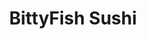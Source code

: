 ---
layout: place
title: "BittyFish Sushi"
permalink: /washington/lynnwood/bittyfish-sushi.html
stateAbbr: WA
stateName: Washington
cityName: Lynnwood
seo:
  name: "BittyFish Sushi"
  type: Restaurant
  links: http://www.bittyfishsushi.com/
description: "Looking for sushi in Lynnwood, Washington? Check out BittyFish Sushi for a delightful Japanese dining experience. Enjoy a variety of sushi and other dishes i..."
place_id: ChIJtT4oP_EFkFQRlaMRUl7KYoE
photos:
  - name: >-
      places/ChIJtT4oP_EFkFQRlaMRUl7KYoE/photos/AeeoHcIEq0bdFP8iiqMOHnZ_h8r1tVfVZrMIJ1I-0rJD0b065uZ6aRtVTvBPj4TclaU_67-mHl_IVa3ylS1K3IQ0-2f-WCw6FxiZEP4AiPjjxNqHYwDpDtqVUXuQRbBufLamczMMqi2v-mMl1V9982J6a2lOIZHD5SD11TZicHy_L8fvhgamQHG-kz9S0P0slD-oOCnC1wkjFJqvCzZVTqC5ARzAnBKQimnTLeTI1JI8BlixA7LFZhFAfqHZS2Xp4Hx8GggZBgNA4eM3aNPKcUfs8NeichKJj0oTRFVvRO-gxXHvALdBM04Vc_Cp3xAD73s7zawwNUp1QaDUQiE2EksQiWT2vzd3-L8tqoY3sn0dY9_ntlZdla3rU8H0Fr066fXh_mhHuPLAeRR9SVPE5IVvNUma4GLUuSG6XrexLDLHTUFd7cR5
    widthPx: 4032
    heightPx: 3024
    authorAttributions:
      - displayName: bobscaping
        uri: https://maps.google.com/maps/contrib/103016100255822189234
        photoUri: >-
          https://lh3.googleusercontent.com/a-/ALV-UjUG-N62TdN24fVIQkyJxnxY0XocBbCHchtXQSbdV4VyOb-WgCI=s100-p-k-no-mo
    flagContentUri: >-
      https://www.google.com/local/imagery/report/?cb_client=maps_api_places.places_api&image_key=!1e10!2sCIHM0ogKEICAgICmhdvBpwE&hl=en-US
    googleMapsUri: >-
      https://www.google.com/maps/place//data=!3m4!1e2!3m2!1sCIHM0ogKEICAgICmhdvBpwE!2e10!4m2!3m1!1s0x549005f13f283eb5:0x8162ca5e5211a395
  - name: >-
      places/ChIJtT4oP_EFkFQRlaMRUl7KYoE/photos/AeeoHcKqsr68fGwO1ecC2xnq1N4xw_Gvlodhi5rPFQI7eczpokqZr0cT5EXN0aKbs3eP8p19TlUPTRzNNKKpL0P9r8SzckY-QWAlY7VGX37Ce9Lrj94F0MALEM0qX3De8LpVAV5BaN9uOXBmvtL9DH88FCWXgt6I6L98K228p4t0Gi6GoDoVUyWhqtyCfM6CivVpsaYfFA9kNyM4iSMBV-pZBhbH2r8xUD9xj97D2YuK77p1m-ze3koMB0MkKVU8pBV-b7SPAlzmYyVZS_ZT_6rvvGQ5-VbKOZ4BhhVQhOwZSpXugKdkssR_17pB5ZMt0K7yhCwpHDTnDbOKl4uG47IroXTAwFQf57osN6qMA9hy5bIyP97l0Ke_MOe6DrhgrTn8fnLHx6kQw7G353U5Utf08YMLbvlgTcNm3Hyw8K_9eNtayFr6
    widthPx: 4800
    heightPx: 3600
    authorAttributions:
      - displayName: Kitsune
        uri: https://maps.google.com/maps/contrib/100438057774709153202
        photoUri: >-
          https://lh3.googleusercontent.com/a-/ALV-UjX2Bv-dvB3boT5IgOINjRWJ2STu7GTFmKVKxIXytkXuMCd4cfCP=s100-p-k-no-mo
    flagContentUri: >-
      https://www.google.com/local/imagery/report/?cb_client=maps_api_places.places_api&image_key=!1e10!2sCIHM0ogKEICAgID6h8PagwE&hl=en-US
    googleMapsUri: >-
      https://www.google.com/maps/place//data=!3m4!1e2!3m2!1sCIHM0ogKEICAgID6h8PagwE!2e10!4m2!3m1!1s0x549005f13f283eb5:0x8162ca5e5211a395
  - name: >-
      places/ChIJtT4oP_EFkFQRlaMRUl7KYoE/photos/AeeoHcK9kBo_jYCTLApWFBvfYnki4MW3YuVA-9dLnTup208nEAOVriDxxNT35_zL-j2XwQtzJHhHE8j2fxz9SbInc97YbRuRW0vkT7T_Ff6wITIFdntYpQuz1K9axwjBV3h-5fRWM3t9WCRZLSNnccawOJwgyjIA93RX_pqWf2MuJuS5-BMdnBIelLLlJwPGWMNzpMShP_rCl9BGbD2_6hMJGBwm8CkjJQM8n0pEJHFBDWssl1_O6HOsej8hCID9Qy5EIqkvVVFYsA7_DYUOOSD1j_tndvGsqODOzJafP1oKlnr--p5QFzYKX1y9pLjQkuGSnYPb2onrlfv_f56xbCXghOJV2XiI943vDT8Q57ajdWwH7_hHAwjCRby8Gvputacgz7I6J00DldL_RnlZEZqgHj4UlY8QoOvlGfYQmG1ZjSfduZTf
    widthPx: 3000
    heightPx: 4000
    authorAttributions:
      - displayName: IR FLOWERCHILD
        uri: https://maps.google.com/maps/contrib/117416214878619769049
        photoUri: >-
          https://lh3.googleusercontent.com/a-/ALV-UjWAy-ZKP68OsZ999fy7_vE4l_zG-EcLCeZP26wBbh40Vb6xnftB=s100-p-k-no-mo
    flagContentUri: >-
      https://www.google.com/local/imagery/report/?cb_client=maps_api_places.places_api&image_key=!1e10!2sCIHM0ogKEICAgICxp7v88AE&hl=en-US
    googleMapsUri: >-
      https://www.google.com/maps/place//data=!3m4!1e2!3m2!1sCIHM0ogKEICAgICxp7v88AE!2e10!4m2!3m1!1s0x549005f13f283eb5:0x8162ca5e5211a395
  - name: >-
      places/ChIJtT4oP_EFkFQRlaMRUl7KYoE/photos/AeeoHcIDWUmOz01sZFP4JD2wUG2ze6GCNeQkpsA895sFVWlKCEoI68loMg1mKBr8OoSCqYuLc9ubH8udQTyx3oP6-TBSaR4bKz2VeBTkcetnlztg5rqRBaRZ9_H2h3ZPaf50AudmDeZOh_tM2ohR9VdSTZveol4zc0gd-Nc7CxH4NGn4NcKKz9yWnyC9PR4qfYI1KU04PGf5aepxcH-Yu8tMBek5SwdjNCPjeBQKyQW5k9S0Xxj7M7ChCkb_NzT9f7dzHQZabyRjpVLxZXL7h7_KBxwSvndGT6XkEiBxVFOQbIM6xkCQKYFxJLU476IOItWCL8pCEIuVCuVWm6OJ2kQIBIZBbPB60TJ6OwEECM8zdRZqLvMMacGqRDiQNh73f8RSgpUAiEtdFCOVPXE6ATfdioBS2RZwtzqgdo0TGRbc87Xd2Q
    widthPx: 4000
    heightPx: 3000
    authorAttributions:
      - displayName: Arkady T
        uri: https://maps.google.com/maps/contrib/100177080383791440320
        photoUri: >-
          https://lh3.googleusercontent.com/a-/ALV-UjVNT4i_EgNro_le8taXJ4uCHSdxgYA2bGWuQvDojMtv58WZSyns=s100-p-k-no-mo
    flagContentUri: >-
      https://www.google.com/local/imagery/report/?cb_client=maps_api_places.places_api&image_key=!1e10!2sCIHM0ogKEICAgIDHuvqtVg&hl=en-US
    googleMapsUri: >-
      https://www.google.com/maps/place//data=!3m4!1e2!3m2!1sCIHM0ogKEICAgIDHuvqtVg!2e10!4m2!3m1!1s0x549005f13f283eb5:0x8162ca5e5211a395
  - name: >-
      places/ChIJtT4oP_EFkFQRlaMRUl7KYoE/photos/AeeoHcKVIumo-_gVx7WL0DXtuCOnBethBC2IjhV7D3VYNzI99mFWoM0x27kGXf70US2HZj_PfD4izWikZH2x9RiKf8EO-sfQ2FX1GWveBQBzkCJ23EkKfuoBz0HVzOuMBpNZP5XPpZgY6cZV5sgeWcoEQw_FwZR4f_x24gKrpwbo7vm3_d-zjNi3XgBigApmQWgLKQtEv1aNZKPqDJ8Gm502gILm20PcRBAw06WvZGTjp25wNAmok8sc8yJ5jJSzyfIyqNleptnOZNilzv95nFE5TCyOWjqT-niCM-Fp7AX7nbQIvqWeMefIFEcVfoy7RT8zXf3dmYLeQY3pcWPOIQJMU-22LZ8e8BCRTleoLFxnXyG6VEDXF9EljArb1g-bX2chZyTsf1qVQKOuRF9RYdEkML7L-BKDIoOilaArpunImzBfy35s
    widthPx: 3557
    heightPx: 2850
    authorAttributions:
      - displayName: siri chandana
        uri: https://maps.google.com/maps/contrib/103913658820771675745
        photoUri: >-
          https://lh3.googleusercontent.com/a-/ALV-UjUJ88N0HxjO0yWCj0SQLgXsr1JRp4xGnEc_GrvXgNfksI92iGTr=s100-p-k-no-mo
    flagContentUri: >-
      https://www.google.com/local/imagery/report/?cb_client=maps_api_places.places_api&image_key=!1e10!2sCIHM0ogKEICAgIDBsbiBqAE&hl=en-US
    googleMapsUri: >-
      https://www.google.com/maps/place//data=!3m4!1e2!3m2!1sCIHM0ogKEICAgIDBsbiBqAE!2e10!4m2!3m1!1s0x549005f13f283eb5:0x8162ca5e5211a395
  - name: >-
      places/ChIJtT4oP_EFkFQRlaMRUl7KYoE/photos/AeeoHcID-uMZeb_Hzm-48s1FnZ1d4z4ldgqgBcewODpo7ssTRN4q7IbeMs6nUk-Sukg-HfO9cIp0QTvY2A4J_UF_Nm9swti8QtgrGb0-ET8y2vHpWnEsfg5qRlxqndSDQRkJMDkEMT8hRTifh4WsMdpzYwKxnZL2UbQbEqi74wcxw5_YP1wcWCMqvwoHlKBoGqSeSMSHRMfMmfVu0MLGbAoNxdqgCqRn-AdZoiU-0p-AslYUwpHTUUFMGb3nYfQFai1IEQCA0F6hLbnmXY_0LZXHuvSnh4xk6IAEG7liUJNguQSOPtRAcaIQLWfYKt3cYfNtV2hi_JNN955uJYo9gdXn_mHA1_XipITINnF6Wts9K9Jv19R-B8XnCVghORsSlCuKKy22_HStMw2duwNrJKxFrHJHhOpsi0IoNrCxQ-XO9yfvbA
    widthPx: 4000
    heightPx: 2252
    authorAttributions:
      - displayName: Jake
        uri: https://maps.google.com/maps/contrib/114444432426824470882
        photoUri: >-
          https://lh3.googleusercontent.com/a-/ALV-UjU-jbopzBkV_NMtNHlxpEWedRe-41QP1R2JfxqY8llPvb9ssaElaA=s100-p-k-no-mo
    flagContentUri: >-
      https://www.google.com/local/imagery/report/?cb_client=maps_api_places.places_api&image_key=!1e10!2sCIHM0ogKEICAgID365DFaA&hl=en-US
    googleMapsUri: >-
      https://www.google.com/maps/place//data=!3m4!1e2!3m2!1sCIHM0ogKEICAgID365DFaA!2e10!4m2!3m1!1s0x549005f13f283eb5:0x8162ca5e5211a395
  - name: >-
      places/ChIJtT4oP_EFkFQRlaMRUl7KYoE/photos/AeeoHcI1J1bU6Xv4Lb97Ezs3hgJhdS3ttL33iSt9ZX1MhLbxaYF1U3-2tZg2iksX-pUX-iMyXgc5hIQBg-ajESLy-f6o-Rq7X-qu-zNUHXtyqMIqHJclVLegC2xolcWsyOebkvm5QZCDcGq0S68t8AyyfkpfHm23mAPnzBWjq21VWsgEGDVvlbW2pRUZKAcYCN6I3esFRF_ZpT0h0oRP1rL3sSzf0D9YTuQPcA-7UCvJMe6FKpoX3vwVeJNtKDbgT4YY-Sh6o8B3gumVcT9U2So5oIhVBXQjHnWOY7TY08m3Yt9WsTSxMs5gO-ldxiRDokvquNVdfgiXGq_7mbgaLZH0po3XKsrs2u59X75b4XR9WLnuM9YxWyPbb_P30VptohbRgAZfZi9jBq_Lu9aPFZBM4Z1sPvwh0uAlpBuyFH2DJAMDwg
    widthPx: 4032
    heightPx: 3024
    authorAttributions:
      - displayName: Bri Hammons
        uri: https://maps.google.com/maps/contrib/114073989777315476022
        photoUri: >-
          https://lh3.googleusercontent.com/a-/ALV-UjWOKZ-G_ViS2yfaTDCnlhFZUmy84mbSCZRswTSn--t1PjNyO7D4_w=s100-p-k-no-mo
    flagContentUri: >-
      https://www.google.com/local/imagery/report/?cb_client=maps_api_places.places_api&image_key=!1e10!2sCIHM0ogKEICAgIDWut7JBA&hl=en-US
    googleMapsUri: >-
      https://www.google.com/maps/place//data=!3m4!1e2!3m2!1sCIHM0ogKEICAgIDWut7JBA!2e10!4m2!3m1!1s0x549005f13f283eb5:0x8162ca5e5211a395
  - name: >-
      places/ChIJtT4oP_EFkFQRlaMRUl7KYoE/photos/AeeoHcIdqfoExyScx_bwBwmg-1bGrtLis_9iz2eT595wV4WRplSVoAtvWjvv_oKRJmIUX6BkoCqU_ccZED3xzzmkAH_OIQW1ruxemWKIPbPdjjVV9L_VlO7oYSOYZ_2m6aMU1wS4LuY9HceEWmgqgjwFHXP4W-34D3EHpXK33eoIaEVukoLXHs9XDONgOVAxAwgtMAZGEcbs3Heof0tZiwBFRAR1brqBwWzS_7nSuaOBgJndoX4tTav_GEFbZ1_8RTzZyt-CWyGR8ba4p779yopv_i6YvMBElRbBxN4X_jEs6eFG_xpQLsEumvKCWMdWC4kU_wIU-KCKmeOC1V3W0aB9pui4MhT19WO_WoXZQDg3PwgtslXb9l3Cj6mPI-qJUVi1YJgotSTemcByqJmroy7Hkt6zsMhaLJrfrn12qJyqoJVyOg
    widthPx: 3600
    heightPx: 4800
    authorAttributions:
      - displayName: Rogéria Pereira
        uri: https://maps.google.com/maps/contrib/112886046672950406070
        photoUri: >-
          https://lh3.googleusercontent.com/a-/ALV-UjUwvMIwyQuEE5xYSRmh4635lUp0SqCXAVGz01rvd6cpPsQSRMYa7w=s100-p-k-no-mo
    flagContentUri: >-
      https://www.google.com/local/imagery/report/?cb_client=maps_api_places.places_api&image_key=!1e10!2sCIHM0ogKEICAgMDA6O6Qfg&hl=en-US
    googleMapsUri: >-
      https://www.google.com/maps/place//data=!3m4!1e2!3m2!1sCIHM0ogKEICAgMDA6O6Qfg!2e10!4m2!3m1!1s0x549005f13f283eb5:0x8162ca5e5211a395
  - name: >-
      places/ChIJtT4oP_EFkFQRlaMRUl7KYoE/photos/AeeoHcL6gIXEemNxeilBGh1A7tTxHgMahWVzQ9ZqbI8a3eS1z9u3fSxQ9HEB79h3IAZT2Zezaj27YfseLdOP2ArgOYhLg6COVZjh4wPOdJ2DuO-0vNIeohHriolm9cPa5lAtvRKSCZLxahWOS7BOtNwFHH0Ni2sH9Qg69usEkNk9wQZ1qnG9emyWzChujeoaD-AFVxENW_r6vGFfQCFwceC5PpBY0R1Vjy1TSioggdgMO9h8fX7lZ6maLiF7udAL0Zu9uvKdZcku6QZy1Rj6SB1EGuuopua0TE1rvpWVM3KtdBmiYK68J23REMQSnGpLsg33MtXDcP2Eg4eKHI1egJVRlHHB3hqtDk1lAtstHmFWPHjoqquLhLIGY7FQag_m2OxsOBh9vkp9gVyAWb7m1oXkD1zWPWjEwI8tqSSz3VR_MLEg6Q
    widthPx: 4032
    heightPx: 3024
    authorAttributions:
      - displayName: Rachael Tracey
        uri: https://maps.google.com/maps/contrib/107774650316894276989
        photoUri: >-
          https://lh3.googleusercontent.com/a-/ALV-UjWHhv0_CZAg1MG7xolp_4serdCImYl4H8numdjElRDzqC55p9V9=s100-p-k-no-mo
    flagContentUri: >-
      https://www.google.com/local/imagery/report/?cb_client=maps_api_places.places_api&image_key=!1e10!2sCIHM0ogKEICAgIChjfm1SQ&hl=en-US
    googleMapsUri: >-
      https://www.google.com/maps/place//data=!3m4!1e2!3m2!1sCIHM0ogKEICAgIChjfm1SQ!2e10!4m2!3m1!1s0x549005f13f283eb5:0x8162ca5e5211a395
  - name: >-
      places/ChIJtT4oP_EFkFQRlaMRUl7KYoE/photos/AeeoHcINTsqE3RCcFk1up1A_QM2j2m-KxWD2WyTdcWO-Dlz9smKA3LbnXBh0LVRh98o-oXkKb3wu57mFCpIL5IRUpNc1d5ww4_CQSSfObG6iUvdTgDD8poqKU4tB3-N8oZO6GBr7k_0HvPifMRNmIe2wGo8ILkEVCCTOivwjuA6Vky2cbHSzxrKh11muAGeX7dCGoct-1EDKNonGHf49nkWzGnkvitdyR9TV23S2_KlAtq2gitD0PxLA4rq0DlGETugWEDFcCblFt0yeLJp2tpBVQJvVElIKobdHGG4gRcoYu5e_zVntOWQFiE5jmijyix35xAjbUC4gthSNc3MgBbrWd45aOAQshNq0owRs2_yHSI2VLa-LD9n51WoAhoIza53fXW3rRAQdqe1kuCJL878NqInQsNvit3R6gpp44Hj0rCIBirnz
    widthPx: 3600
    heightPx: 4800
    authorAttributions:
      - displayName: Rogéria Pereira
        uri: https://maps.google.com/maps/contrib/112886046672950406070
        photoUri: >-
          https://lh3.googleusercontent.com/a-/ALV-UjUwvMIwyQuEE5xYSRmh4635lUp0SqCXAVGz01rvd6cpPsQSRMYa7w=s100-p-k-no-mo
    flagContentUri: >-
      https://www.google.com/local/imagery/report/?cb_client=maps_api_places.places_api&image_key=!1e10!2sCIHM0ogKEICAgMDA6O6QvgE&hl=en-US
    googleMapsUri: >-
      https://www.google.com/maps/place//data=!3m4!1e2!3m2!1sCIHM0ogKEICAgMDA6O6QvgE!2e10!4m2!3m1!1s0x549005f13f283eb5:0x8162ca5e5211a395
address: '3000 184th St SW #950, Lynnwood, WA 98037, USA'
street: '3000 184th St SW #950'
city: Lynnwood
state: WA
zip: '98037'
country: USA
neighborhood: null
latitude: '47.830937'
longitude: '-122.273238'
accessibility_options:
  wheelchairAccessibleParking: true
  wheelchairAccessibleEntrance: true
  wheelchairAccessibleRestroom: true
  wheelchairAccessibleSeating: true
business_status: OPERATIONAL
name: BittyFish Sushi
google_maps_links:
  directionsUri: >-
    https://www.google.com/maps/dir//''/data=!4m7!4m6!1m1!4e2!1m2!1m1!1s0x549005f13f283eb5:0x8162ca5e5211a395!3e0
  placeUri: https://maps.google.com/?cid=9323236685062972309
  writeAReviewUri: >-
    https://www.google.com/maps/place//data=!4m3!3m2!1s0x549005f13f283eb5:0x8162ca5e5211a395!12e1
  reviewsUri: >-
    https://www.google.com/maps/place//data=!4m4!3m3!1s0x549005f13f283eb5:0x8162ca5e5211a395!9m1!1b1
  photosUri: >-
    https://www.google.com/maps/place//data=!4m3!3m2!1s0x549005f13f283eb5:0x8162ca5e5211a395!10e5
primary_type: Sushi Restaurant
opening_hours:
  regular: null
  current: null
secondary_opening_hours:
  regular:
    weekdayDescriptions: null
    type: null
  current:
    weekdayDescriptions: null
    type: null
phone: (425) 977-0378
price_level: null
price_range: $20 &ndash; $30
rating: '4.1'
rating_count: 689
website: http://www.bittyfishsushi.com/
reviews: null
parking_options: null
payment_options: null
allow_dogs: null
curbside_pickup: null
delivery: null
dine_in: null
good_for_children: null
good_for_groups: null
good_for_sports: null
live_music: null
menu_for_children: null
outdoor_seating: null
reservable: null
restroom: null
serves_beer: null
serves_breakfast: null
serves_brunch: null
serves_cocktails: null
serves_coffee: null
serves_dinner: null
serves_dessert: null
serves_lunch: null
serves_vegetarian_food: null
serves_wine: null
takeout: null
summary: null

---
